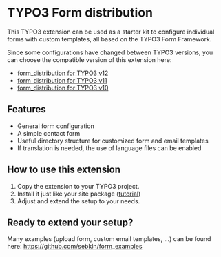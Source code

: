 # TYPO3 Form distribution

This TYPO3 extension can be used as a starter kit to configure individual forms with custom templates, all based on the
TYPO3 Form Framework.

Since some configurations have changed between TYPO3 versions, you can choose the compatible version of this extension
here:

- [form_distribution for TYPO3 v12](https://github.com/sebkln/form_distribution/tree/12.4)
- [form_distribution for TYPO3 v11](https://github.com/sebkln/form_distribution/tree/11.5)
- [form_distribution for TYPO3 v10](https://github.com/sebkln/form_distribution/tree/10.4)

## Features

- General form configuration
- A simple contact form
- Useful directory structure for customized form and email templates
- If translation is needed, the use of language files can be enabled

## How to use this extension

1. Copy the extension to your TYPO3 project.
2. Install it just like your site package ([tutorial](https://docs.typo3.org/m/typo3/tutorial-sitepackage/main/en-us/ExtensionInstallation/Index.html))
3. Adjust and extend the setup to your needs.

## Ready to extend your setup?

Many examples (upload form, custom email templates, …) can be found here: https://github.com/sebkln/form_examples
